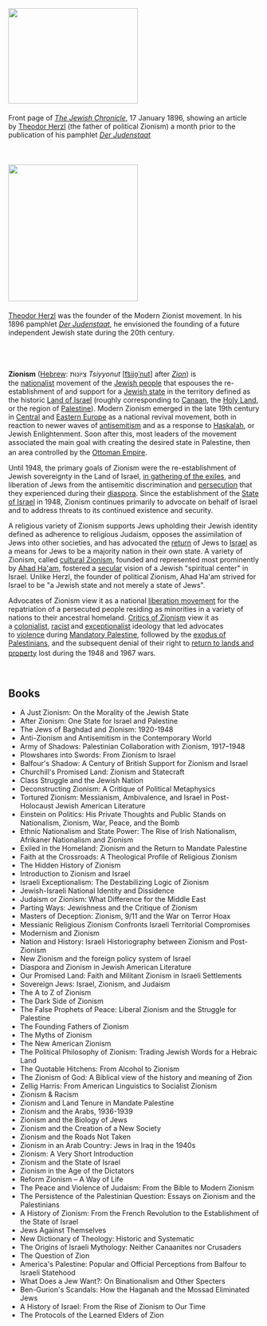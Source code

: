 <div class="thumb tright">
<div class="thumbinner"><a class="image" href="JewishChronicle1896.jpg"><img class="thumbimage" src="JewishChronicle1896.jpg" srcset="JewishChronicle1896.jpg" alt="" width="260" height="191" data-file-width="468" data-file-height="343" /></a>
<div class="thumbcaption">
<div class="magnify">&nbsp;</div>
Front page of&nbsp;<em><a title="The Jewish Chronicle" href="https://en.wikipedia.org/wiki/The_Jewish_Chronicle">The Jewish Chronicle</a></em>, 17 January 1896, showing an article by&nbsp;<a title="Theodor Herzl" href="https://en.wikipedia.org/wiki/Theodor_Herzl">Theodor Herzl</a>&nbsp;(the father of political Zionism) a month prior to the publication of his pamphlet&nbsp;<em><a title="Der Judenstaat" href="https://en.wikipedia.org/wiki/Der_Judenstaat">Der Judenstaat</a></em></div>
<div class="thumbcaption">&nbsp;</div>
<div class="thumbcaption">&nbsp;</div>
<div class="thumbcaption">&nbsp;</div>
</div>
</div>
<div class="thumb tright">
<div class="thumbinner"><a class="image" href="Theodore_Herzl.jpg"><img class="thumbimage" src="Theodore_Herzl.jpg" srcset="Theodore_Herzl.jpg" alt="" width="260" height="274" data-file-width="560" data-file-height="591" /></a>
<div class="thumbcaption">
<div class="magnify">&nbsp;</div>
<a title="Theodor Herzl" href="https://en.wikipedia.org/wiki/Theodor_Herzl">Theodor Herzl</a>&nbsp;was the founder of the Modern Zionist movement. In his 1896 pamphlet&nbsp;<em><a title="Der Judenstaat" href="https://en.wikipedia.org/wiki/Der_Judenstaat">Der Judenstaat</a></em>, he envisioned the founding of a future independent Jewish state during the 20th century.</div>
<div class="thumbcaption">&nbsp;</div>
<div class="thumbcaption">&nbsp;</div>
</div>
</div>

</br>

<p><strong>Zionism</strong>&nbsp;(<a title="Hebrew language" href="https://en.wikipedia.org/wiki/Hebrew_language">Hebrew</a>:&nbsp;<span class="script-hebrew" dir="rtl">צִיּוֹנוּת</span>&nbsp;<em>Tsiyyonut</em>&nbsp;<small></small><span class="IPA" title="Representation in the International Phonetic Alphabet (IPA)"><a title="Help:IPA/Hebrew" href="https://en.wikipedia.org/wiki/Help:IPA/Hebrew">[t͡sijo̞ˈnut]</a></span>&nbsp;after&nbsp;<em><a title="Zion" href="https://en.wikipedia.org/wiki/Zion">Zion</a></em>) is the&nbsp;<a title="Nationalism" href="https://en.wikipedia.org/wiki/Nationalism">nationalist</a>&nbsp;movement of the&nbsp;<a class="mw-redirect" title="Jewish people" href="https://en.wikipedia.org/wiki/Jewish_people">Jewish people</a>&nbsp;that espouses the re-establishment of and support for&nbsp;a&nbsp;<a title="Homeland for the Jewish people" href="https://en.wikipedia.org/wiki/Homeland_for_the_Jewish_people">Jewish state</a>&nbsp;in the territory defined as the historic&nbsp;<a title="Land of Israel" href="https://en.wikipedia.org/wiki/Land_of_Israel">Land of Israel</a>&nbsp;(roughly corresponding to&nbsp;<a title="Canaan" href="https://en.wikipedia.org/wiki/Canaan">Canaan</a>, the&nbsp;<a title="Holy Land" href="https://en.wikipedia.org/wiki/Holy_Land">Holy Land</a>, or the region of&nbsp;<a title="Palestine (region)" href="https://en.wikipedia.org/wiki/Palestine_(region)">Palestine</a>).&nbsp;Modern Zionism emerged in the late 19th century in&nbsp;<a title="Central Europe" href="https://en.wikipedia.org/wiki/Central_Europe">Central</a>&nbsp;and&nbsp;<a title="Eastern Europe" href="https://en.wikipedia.org/wiki/Eastern_Europe">Eastern Europe</a>&nbsp;as a national revival movement, both in reaction to newer waves of&nbsp;<a title="Antisemitism" href="https://en.wikipedia.org/wiki/Antisemitism">antisemitism</a>&nbsp;and as a response to&nbsp;<a title="Haskalah" href="https://en.wikipedia.org/wiki/Haskalah">Haskalah</a>, or Jewish Enlightenment.&nbsp;Soon after this, most leaders of the movement associated the main goal with creating the desired state in Palestine, then an area controlled by the&nbsp;<a title="Ottoman Empire" href="https://en.wikipedia.org/wiki/Ottoman_Empire">Ottoman Empire</a>.<sup id="cite_ref-14" class="reference"></sup></p>
<p>Until 1948, the primary goals of Zionism were the re-establishment of Jewish sovereignty in the Land of Israel,&nbsp;<a title="Gathering of Israel" href="https://en.wikipedia.org/wiki/Gathering_of_Israel">in gathering of the exiles</a>, and liberation of Jews from the antisemitic discrimination and&nbsp;<a title="Persecution of Jews" href="https://en.wikipedia.org/wiki/Persecution_of_Jews">persecution</a>&nbsp;that they experienced during their&nbsp;<a title="Jewish diaspora" href="https://en.wikipedia.org/wiki/Jewish_diaspora">diaspora</a>. Since the establishment of the&nbsp;<a title="Israel" href="https://en.wikipedia.org/wiki/Israel">State of Israel</a>&nbsp;in 1948, Zionism continues primarily to advocate on behalf of Israel and to address threats to its continued existence and security.</p>
<p>A religious variety of Zionism supports Jews upholding their Jewish identity defined as adherence to religious Judaism, opposes the assimilation of Jews into other societies, and has advocated the&nbsp;<a title="Aliyah" href="https://en.wikipedia.org/wiki/Aliyah">return</a>&nbsp;of Jews to&nbsp;<a title="Israel" href="https://en.wikipedia.org/wiki/Israel">Israel</a>&nbsp;as a means for Jews to be a majority nation in their own state.&nbsp;A variety of Zionism, called&nbsp;<a title="Cultural Zionism" href="https://en.wikipedia.org/wiki/Cultural_Zionism">cultural Zionism</a>, founded and represented most prominently by&nbsp;<a title="Ahad Ha'am" href="https://en.wikipedia.org/wiki/Ahad_Ha%27am">Ahad Ha'am</a>, fostered a&nbsp;<a class="mw-redirect" title="Secular" href="https://en.wikipedia.org/wiki/Secular">secular</a>&nbsp;vision of a Jewish "spiritual center" in Israel. Unlike Herzl, the founder of political Zionism, Ahad Ha'am strived for Israel to be "a Jewish state and not merely a state of Jews".</p>
<p>Advocates of Zionism view it as a national&nbsp;<a title="Liberation movement" href="https://en.wikipedia.org/wiki/Liberation_movement">liberation movement</a>&nbsp;for the repatriation of a persecuted people residing as minorities in a variety of nations to their ancestral homeland.&nbsp;<a title="Anti-Zionism" href="https://en.wikipedia.org/wiki/Anti-Zionism">Critics of Zionism</a>&nbsp;view it as a&nbsp;<a title="Colonialism" href="https://en.wikipedia.org/wiki/Colonialism">colonialist</a>,&nbsp;<a class="mw-redirect" title="Zionist racism" href="https://en.wikipedia.org/wiki/Zionist_racism">racist</a><span style="font-size: xx-small;">&nbsp;</span>and&nbsp;<a title="Exceptionalism" href="https://en.wikipedia.org/wiki/Exceptionalism">exceptionalist</a>&nbsp;ideology that led advocates to&nbsp;<a title="Zionist political violence" href="https://en.wikipedia.org/wiki/Zionist_political_violence">violence</a>&nbsp;during&nbsp;<a title="Mandatory Palestine" href="https://en.wikipedia.org/wiki/Mandatory_Palestine">Mandatory Palestine</a>, followed by the&nbsp;<a title="1948 Palestinian exodus" href="https://en.wikipedia.org/wiki/1948_Palestinian_exodus">exodus of Palestinians</a>, and the subsequent denial of their right to&nbsp;<a title="Palestinian right of return" href="https://en.wikipedia.org/wiki/Palestinian_right_of_return">return to lands and property</a>&nbsp;lost during the 1948 and 1967 wars.<sup id="cite_ref-SchamSalem2005_25-0" class="reference"></sup></p>
</br>

<h2> Books </h2>




<ul>
 <li><a target="_blank" href="https://github.com/manjunath5496/Books-about-Zionism/blob/master/zi(1).pdf" style="text-decoration:none;">A Just Zionism: On the Morality of the Jewish State</a></li>
 <li><a target="_blank" href="https://github.com/manjunath5496/Books-about-Zionism/blob/master/zi(2).pdf" style="text-decoration:none;">After Zionism: One State for Israel and Palestine  </a></li>
                                <li><a target="_blank" href="https://github.com/manjunath5496/Books-about-Zionism/blob/master/zi(3).pdf" style="text-decoration:none;">The Jews of Baghdad and Zionism: 1920-1948</a></li>
 <li><a target="_blank" href="https://github.com/manjunath5496/Books-about-Zionism/blob/master/zi(4).pdf" style="text-decoration:none;">Anti-Zionism and Antisemitism in the Contemporary World </a></li>                              
<li><a target="_blank" href="https://github.com/manjunath5496/Books-about-Zionism/blob/master/zi(5).pdf" style="text-decoration:none;">Army of Shadows: Palestinian Collaboration with Zionism, 1917–1948</a></li>
<li><a target="_blank" href="https://github.com/manjunath5496/Books-about-Zionism/blob/master/zi(6).pdf" style="text-decoration:none;">Plowshares into Swords: From Zionism to Israel</a></li>
                                <li><a target="_blank" href="https://github.com/manjunath5496/Books-about-Zionism/blob/master/zi(7).pdf" style="text-decoration:none;">Balfour's Shadow: A Century of British Support for Zionism and Israel </a></li>
                                <li><a target="_blank" href="https://github.com/manjunath5496/Books-about-Zionism/blob/master/zi(8).pdf" style="text-decoration:none;">Churchill's Promised Land: Zionism and Statecraft</a></li>      
 
 <li><a target="_blank" href="https://github.com/manjunath5496/Books-about-Zionism/blob/master/zi(9).pdf" style="text-decoration:none;">Class Struggle and the Jewish Nation</a></li>                             
<li><a target="_blank" href="https://github.com/manjunath5496/Books-about-Zionism/blob/master/zi(10).pdf" style="text-decoration:none;">Deconstructing Zionism: A Critique of Political Metaphysics</a></li>                                
<li><a target="_blank" href="https://github.com/manjunath5496/Books-about-Zionism/blob/master/zi(11).pdf" style="text-decoration:none;">Tortured Zionism: Messianism, Ambivalence, and Israel in Post-Holocaust Jewish American Literature</a></li>
                                <li><a target="_blank" href="https://github.com/manjunath5496/Books-about-Zionism/blob/master/zi(12).pdf" style="text-decoration:none;">Einstein on Politics: His Private Thoughts and Public Stands on Nationalism, Zionism, War, Peace, and the Bomb</a></li>
        <li><a target="_blank" href="https://github.com/manjunath5496/Books-about-Zionism/blob/master/zi(13).pdf" style="text-decoration:none;"> Ethnic Nationalism and State Power: The Rise of Irish Nationalism, Afrikaner Nationalism and Zionism</a></li>
                                
 <li><a target="_blank" href="https://github.com/manjunath5496/Books-about-Zionism/blob/master/zi(14).pdf" style="text-decoration:none;">Exiled in the Homeland: Zionism and the Return to Mandate Palestine </a></li>                              
<li><a target="_blank" href="https://github.com/manjunath5496/Books-about-Zionism/blob/master/zi(15).pdf" style="text-decoration:none;">Faith at the Crossroads: A Theological Profile of Religious Zionism </a></li>
<li><a target="_blank" href="https://github.com/manjunath5496/Books-about-Zionism/blob/master/zi(16).pdf" style="text-decoration:none;">The Hidden History of Zionism</a></li>
                              
<li><a target="_blank" href="https://github.com/manjunath5496/Books-about-Zionism/blob/master/zi(17).pdf" style="text-decoration:none;">Introduction to Zionism and Israel</a></li>

 <li><a target="_blank" href="https://github.com/manjunath5496/Books-about-Zionism/blob/master/zi(18).pdf" style="text-decoration:none;">Israeli Exceptionalism: The Destabilizing Logic of Zionism</a></li>
 <li><a target="_blank" href="https://github.com/manjunath5496/Books-about-Zionism/blob/master/zi(19).pdf" style="text-decoration:none;">Jewish-Israeli National Identity and Dissidence  </a></li>
                                <li><a target="_blank" href="https://github.com/manjunath5496/Books-about-Zionism/blob/master/zi(20).pdf" style="text-decoration:none;">Judaism or Zionism: What Difference for the Middle East  </a></li>
 <li><a target="_blank" href="https://github.com/manjunath5496/Books-about-Zionism/blob/master/zi(21).pdf" style="text-decoration:none;">Parting Ways: Jewishness and the Critique of Zionism </a></li>                              
<li><a target="_blank" href="https://github.com/manjunath5496/Books-about-Zionism/blob/master/zi(22).pdf" style="text-decoration:none;">Masters of Deception: Zionism, 9/11 and the War on Terror Hoax </a></li>
<li><a target="_blank" href="https://github.com/manjunath5496/Books-about-Zionism/blob/master/zi(23).pdf" style="text-decoration:none;">Messianic Religious Zionism Confronts Israeli Territorial Compromises</a></li>
<li><a target="_blank" href="https://github.com/manjunath5496/Books-about-Zionism/blob/master/zi(24).pdf" style="text-decoration:none;">Modernism and Zionism</a></li>                                                             
  <li><a target="_blank" href="https://github.com/manjunath5496/Books-about-Zionism/blob/master/zi(25).pdf" style="text-decoration:none;">Nation and History: Israeli Historiography between Zionism and Post-Zionism </a></li>
 <li><a target="_blank" href="https://github.com/manjunath5496/Books-about-Zionism/blob/master/zi(26).pdf" style="text-decoration:none;">New Zionism and the foreign policy system of Israel</a></li>
                                <li><a target="_blank" href="https://github.com/manjunath5496/Books-about-Zionism/blob/master/zi(27).pdf" style="text-decoration:none;">Diaspora and Zionism in Jewish American Literature</a></li>
 <li><a target="_blank" href="https://github.com/manjunath5496/Books-about-Zionism/blob/master/zi(28).pdf" style="text-decoration:none;">Our Promised Land: Faith and Militant Zionism in Israeli Settlements</a></li>                              
<li><a target="_blank" href="https://github.com/manjunath5496/Books-about-Zionism/blob/master/zi(29).pdf" style="text-decoration:none;">Sovereign Jews: Israel, Zionism, and Judaism</a></li>
<li><a target="_blank" href="https://github.com/manjunath5496/Books-about-Zionism/blob/master/zi(30).pdf" style="text-decoration:none;">The A to Z of Zionism</a></li>
                                <li><a target="_blank" href="https://github.com/manjunath5496/Books-about-Zionism/blob/master/zi(31).pdf" style="text-decoration:none;">The Dark Side of Zionism</a></li>
                                <li><a target="_blank" href="https://github.com/manjunath5496/Books-about-Zionism/blob/master/zi(32).pdf" style="text-decoration:none;">The False Prophets of Peace: Liberal Zionism and the Struggle for Palestine</a></li>      
 
 <li><a target="_blank" href="https://github.com/manjunath5496/Books-about-Zionism/blob/master/zi(33).pdf" style="text-decoration:none;">The Founding Fathers of Zionism</a></li> 
 
                             
<li><a target="_blank" href="https://github.com/manjunath5496/Books-about-Zionism/blob/master/zi(35).pdf" style="text-decoration:none;">The Myths of Zionism</a></li>
                                <li><a target="_blank" href="https://github.com/manjunath5496/Books-about-Zionism/blob/master/zi(36).pdf" style="text-decoration:none;">The New American Zionism</a></li>
    <li><a target="_blank" href="https://github.com/manjunath5496/Books-about-Zionism/blob/master/zi(37).pdf" style="text-decoration:none;">The Political Philosophy of Zionism: Trading Jewish Words for a Hebraic Land</a></li>
                                
 <li><a target="_blank" href="https://github.com/manjunath5496/Books-about-Zionism/blob/master/zi(38).pdf" style="text-decoration:none;">The Quotable Hitchens: From Alcohol to Zionism </a></li>                              
<li><a target="_blank" href="https://github.com/manjunath5496/Books-about-Zionism/blob/master/zi(39).pdf" style="text-decoration:none;">The Zionism of God: A Biblical view of the history and meaning of Zion</a></li>
<li><a target="_blank" href="https://github.com/manjunath5496/Books-about-Zionism/blob/master/zi(40).pdf" style="text-decoration:none;">Zellig Harris: From American Linguistics to Socialist Zionism</a></li>
                              
<li><a target="_blank" href="https://github.com/manjunath5496/Books-about-Zionism/blob/master/zi(41).pdf" style="text-decoration:none;">Zionism & Racism</a></li>

 <li><a target="_blank" href="https://github.com/manjunath5496/Books-about-Zionism/blob/master/zi(42).pdf" style="text-decoration:none;">Zionism and Land Tenure in Mandate Palestine</a></li>
 <li><a target="_blank" href="https://github.com/manjunath5496/Books-about-Zionism/blob/master/zi(43).pdf" style="text-decoration:none;">Zionism and the Arabs, 1936-1939 </a></li>
                                <li><a target="_blank" href="https://github.com/manjunath5496/Books-about-Zionism/blob/master/zi(44).pdf" style="text-decoration:none;">Zionism and the Biology of Jews </a></li>
 <li><a target="_blank" href="https://github.com/manjunath5496/Books-about-Zionism/blob/master/zi(45).pdf" style="text-decoration:none;">Zionism and the Creation of a New Society </a></li>                              
<li><a target="_blank" href="https://github.com/manjunath5496/Books-about-Zionism/blob/master/zi(46).pdf" style="text-decoration:none;">Zionism and the Roads Not Taken </a></li>
<li><a target="_blank" href="https://github.com/manjunath5496/Books-about-Zionism/blob/master/zi(47).pdf" style="text-decoration:none;">Zionism in an Arab Country: Jews in Iraq in the 1940s</a></li>



<li><a target="_blank" href="https://github.com/manjunath5496/Books-about-Zionism/blob/master/zi(48).pdf" style="text-decoration:none;">Zionism: A Very Short Introduction</a></li>
 <li><a target="_blank" href="https://github.com/manjunath5496/Books-about-Zionism/blob/master/zi(49).pdf" style="text-decoration:none;">Zionism and the State of Israel  </a></li>
                                <li><a target="_blank" href="https://github.com/manjunath5496/Books-about-Zionism/blob/master/zi(50).pdf" style="text-decoration:none;">Zionism in the Age of the Dictators</a></li>
 
<li><a target="_blank" href="https://github.com/manjunath5496/Books-about-Zionism/blob/master/zi(52).pdf" style="text-decoration:none;">Reform Zionism – A Way of Life</a></li>
 <li><a target="_blank" href="https://github.com/manjunath5496/Books-about-Zionism/blob/master/zi(53).pdf" style="text-decoration:none;">The Peace and Violence of Judaism: From the Bible to Modern Zionism  </a></li>
                             
 
<li><a target="_blank" href="https://github.com/manjunath5496/Books-about-Zionism/blob/master/zi(55).pdf" style="text-decoration:none;">The Persistence of the Palestinian Question: Essays on Zionism and the Palestinians</a></li>
 <li><a target="_blank" href="https://github.com/manjunath5496/Books-about-Zionism/blob/master/zi(56).pdf" style="text-decoration:none;">A History of Zionism: From the French Revolution to the Establishment of the State of Israel  </a></li>
                                <li><a target="_blank" href="https://github.com/manjunath5496/Books-about-Zionism/blob/master/zi(57).pdf" style="text-decoration:none;">Jews Against Themselves</a></li>
 
<li><a target="_blank" href="https://github.com/manjunath5496/Books-about-Zionism/blob/master/zi(58).pdf" style="text-decoration:none;">New Dictionary of Theology: Historic and Systematic</a></li>
 <li><a target="_blank" href="https://github.com/manjunath5496/Books-about-Zionism/blob/master/zi(59).pdf" style="text-decoration:none;">The Origins of Israeli Mythology: Neither Canaanites nor Crusaders </a></li> 
 <li><a target="_blank" href="https://github.com/manjunath5496/Books-about-Zionism/blob/master/zi(60).pdf" style="text-decoration:none;">The Question of Zion</a></li>
 <li><a target="_blank" href="https://github.com/manjunath5496/Books-about-Zionism/blob/master/zi(61).pdf" style="text-decoration:none;">America's Palestine: Popular and Official Perceptions from Balfour to Israeli Statehood </a></li> 
  <li><a target="_blank" href="https://github.com/manjunath5496/Books-about-Zionism/blob/master/zi(62).pdf" style="text-decoration:none;">What Does a Jew Want?: On Binationalism and Other Specters </a></li> 
 
  <li><a target="_blank" href="https://github.com/manjunath5496/Books-about-Zionism/blob/master/zi(34).pdf" style="text-decoration:none;"> Ben-Gurion's Scandals: How the Haganah and the Mossad Eliminated Jews</a></li>
 <li><a target="_blank" href="https://github.com/manjunath5496/Books-about-Zionism/blob/master/zi(51).pdf" style="text-decoration:none;">A History of Israel: From the Rise of Zionism to Our Time </a></li> 
  <li><a target="_blank" href="https://github.com/manjunath5496/Books-about-Zionism/blob/master/zi(54).pdf" style="text-decoration:none;">The Protocols of the Learned Elders of Zion </a></li> 
 
 
 
 
 
 
 </ul>
